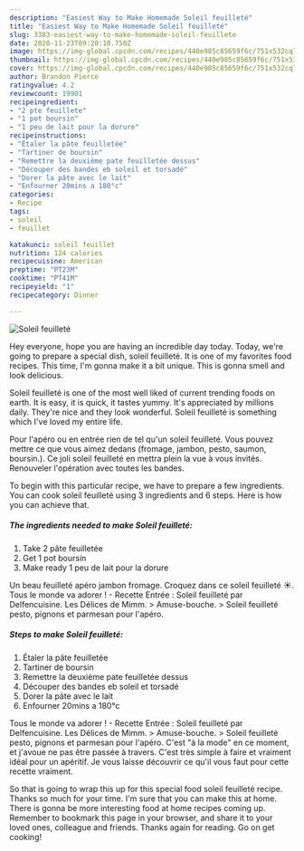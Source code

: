 ```yaml
---
description: "Easiest Way to Make Homemade Soleil feuilleté"
title: "Easiest Way to Make Homemade Soleil feuilleté"
slug: 3383-easiest-way-to-make-homemade-soleil-feuillete
date: 2020-11-23T09:20:10.750Z
image: https://img-global.cpcdn.com/recipes/440e985c85659f6c/751x532cq70/soleil-feuillete-photo-principale-de-la-recette.jpg
thumbnail: https://img-global.cpcdn.com/recipes/440e985c85659f6c/751x532cq70/soleil-feuillete-photo-principale-de-la-recette.jpg
cover: https://img-global.cpcdn.com/recipes/440e985c85659f6c/751x532cq70/soleil-feuillete-photo-principale-de-la-recette.jpg
author: Brandon Pierce
ratingvalue: 4.2
reviewcount: 19901
recipeingredient:
- "2 pte feuillete"
- "1 pot boursin"
- "1 peu de lait pour la dorure"
recipeinstructions:
- "Étaler la pâte feuilletée"
- "Tartiner de boursin"
- "Remettre la deuxième pate feuilletée dessus"
- "Découper des bandes eb soleil et torsadé"
- "Dorer la pâte avec le lait"
- "Enfourner 20mins a 180°c"
categories:
- Recipe
tags:
- soleil
- feuillet

katakunci: soleil feuillet 
nutrition: 124 calories
recipecuisine: American
preptime: "PT23M"
cooktime: "PT41M"
recipeyield: "1"
recipecategory: Dinner

---
```



![Soleil feuilleté](https://img-global.cpcdn.com/recipes/440e985c85659f6c/751x532cq70/soleil-feuillete-photo-principale-de-la-recette.jpg)

Hey everyone, hope you are having an incredible day today. Today, we're going to prepare a special dish, soleil feuilleté. It is one of my favorites food recipes. This time, I'm gonna make it a bit unique. This is gonna smell and look delicious.

Soleil feuilleté is one of the most well liked of current trending foods on earth. It is easy, it is quick, it tastes yummy. It's appreciated by millions daily. They're nice and they look wonderful. Soleil feuilleté is something which I've loved my entire life.

Pour l&#39;apéro ou en entrée rien de tel qu&#39;un soleil feuilleté. Vous pouvez mettre ce que vous aimez dedans (fromage, jambon, pesto, saumon, boursin.). Ce joli soleil feuilleté en mettra plein la vue à vous invités. Renouveler l&#39;opération avec toutes les bandes.


To begin with this particular recipe, we have to prepare a few ingredients. You can cook soleil feuilleté using 3 ingredients and 6 steps. Here is how you can achieve that.

<!--inarticleads1-->

##### The ingredients needed to make Soleil feuilleté:

1. Take 2 pâte feuilletée
1. Get 1 pot boursin
1. Make ready 1 peu de lait pour la dorure


Un beau feuilleté apéro jambon fromage. Croquez dans ce soleil feuilleté ☀. Tous le monde va adorer ! - Recette Entrée : Soleil feuilleté par Delfencuisine. Les Délices de Mimm. &gt; Amuse-bouche. &gt; Soleil feuilleté pesto, pignons et parmesan pour l&#39;apéro. 

<!--inarticleads2-->

##### Steps to make Soleil feuilleté:

1. Étaler la pâte feuilletée
1. Tartiner de boursin
1. Remettre la deuxième pate feuilletée dessus
1. Découper des bandes eb soleil et torsadé
1. Dorer la pâte avec le lait
1. Enfourner 20mins a 180°c


Tous le monde va adorer ! - Recette Entrée : Soleil feuilleté par Delfencuisine. Les Délices de Mimm. &gt; Amuse-bouche. &gt; Soleil feuilleté pesto, pignons et parmesan pour l&#39;apéro. C&#39;est &#34;à la mode&#34; en ce moment, et j&#39;avoue ne pas être passée à travers. C&#39;est très simple à faire et vraiment idéal pour un apéritif. Je vous laisse découvrir ce qu&#39;il vous faut pour cette recette vraiment. 

So that is going to wrap this up for this special food soleil feuilleté recipe. Thanks so much for your time. I'm sure that you can make this at home. There is gonna be more interesting food at home recipes coming up. Remember to bookmark this page in your browser, and share it to your loved ones, colleague and friends. Thanks again for reading. Go on get cooking!
